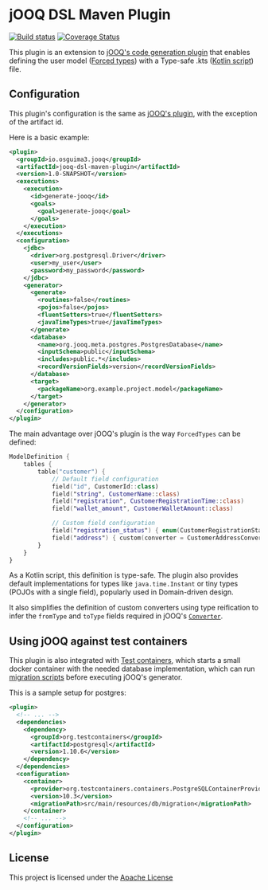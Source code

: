 # jOOQ DSL Maven Plugin

[![Build status](https://travis-ci.com/Osguima3/jooq-dsl-maven-plugin.svg?token=qjGCjX1xvY58EecSGDj1&branch=master)](https://travis-ci.com/Osguima3/jooq-dsl-maven-plugin)
[![Coverage Status](https://codecov.io/gh/Osguima3/jooq-dsl-maven-plugin/branch/master/graph/badge.svg?token=fimcWjxedR)](https://codecov.io/gh/Osguima3/jooq-dsl-maven-plugin)

This plugin is an extension to [jOOQ's code generation plugin](https://www.jooq.org/doc/3.11/manual/code-generation/codegen-configuration/) that enables defining the user model ([Forced types](https://www.jooq.org/doc/3.11/manual/code-generation/codegen-advanced/codegen-config-database/codegen-database-forced-types/)) with a Type-safe .kts ([Kotlin script](https://kotlinlang.org/)) file.

## Configuration

This plugin's configuration is the same as [jOOQ's plugin](https://www.jooq.org/doc/3.11/manual/code-generation/codegen-configuration/), with the exception of the artifact id.

Here is a basic example:

```xml
<plugin>
  <groupId>io.osguima3.jooq</groupId>
  <artifactId>jooq-dsl-maven-plugin</artifactId>
  <version>1.0-SNAPSHOT</version>
  <executions>
    <execution>
      <id>generate-jooq</id>
      <goals>
        <goal>generate-jooq</goal>
      </goals>
    </execution>
  </executions>
  <configuration>
    <jdbc>
      <driver>org.postgresql.Driver</driver>
      <user>my_user</user>
      <password>my_password</password>
    </jdbc>
    <generator>
      <generate>
        <routines>false</routines>
        <pojos>false</pojos>
        <fluentSetters>true</fluentSetters>
        <javaTimeTypes>true</javaTimeTypes>
      </generate>
      <database>
        <name>org.jooq.meta.postgres.PostgresDatabase</name>
        <inputSchema>public</inputSchema>
        <includes>public.*</includes>
        <recordVersionFields>version</recordVersionFields>
      </database>
      <target>
        <packageName>org.example.project.model</packageName>
      </target>
    </generator>
  </configuration>
</plugin>
```

The main advantage over jOOQ's plugin is the way `ForcedTypes` can be defined:

```kotlin
ModelDefinition {
    tables {
        table("customer") {
            // Default field configuration
            field("id", CustomerId::class)
            field("string", CustomerName::class)
            field("registration", CustomerRegistrationTime::class)
            field("wallet_amount", CustomerWalletAmount::class)

            // Custom field configuration
            field("registration_status") { enum(CustomerRegistrationStatus::class, databaseType = "String") }
            field("address") { custom(converter = CustomerAddressConverter::class) }
        }
    }
}
```

As a Kotlin script, this definition is type-safe. The plugin also provides default implementations for types like `java.time.Instant` or tiny types (POJOs with a single field), popularly used in Domain-driven design.

It also simplifies the definition of custom converters using type reification to infer the `fromType` and `toType` fields required in jOOQ's [`Converter`](http://www.jooq.org/javadoc/3.11.10/org/jooq/Converter.html).

## Using jOOQ against test containers

This plugin is also integrated with [Test containers](https://www.testcontainers.org/), which starts a small docker container with the needed database implementation, which can run [migration scripts](https://flywaydb.org/documentation/migrations) before executing jOOQ's generator.

This is a sample setup for postgres:

```xml
<plugin>
  <!-- ... -->
  <dependencies>
    <dependency>
      <groupId>org.testcontainers</groupId>
      <artifactId>postgresql</artifactId>
      <version>1.10.6</version>
    </dependency>
  </dependencies>
  <configuration>
    <container>
      <provider>org.testcontainers.containers.PostgreSQLContainerProvider</provider>
      <version>10.3</version>
      <migrationPath>src/main/resources/db/migration</migrationPath>
    </container>
    <!-- ... -->
  </configuration>
</plugin>
```

## License

This project is licensed under the [Apache License](https://www.apache.org/licenses/LICENSE-2.0)
